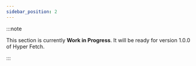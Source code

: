 ```yaml
---
sidebar_position: 2
---
```


:::note

This section is currently **Work in Progress**. It will be ready for version 1.0.0 of Hyper Fetch.

:::

<!--
- yarn / npm - main package can be used regardless of any framework

- add packages links for installation of react/react native hooks + in the future angular/ionic + vue? -->
